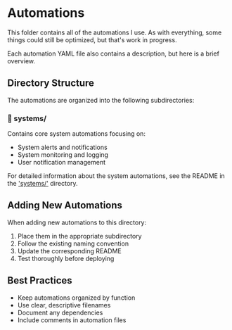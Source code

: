 # Automations

This folder contains all of the automations I use.
As with everything, some things could still be optimized, but that's work in progress.

Each automation YAML file also contains a description, but here is a brief overview.

## Directory Structure

The automations are organized into the following subdirectories:

### 📁 systems/

Contains core system automations focusing on:

- System alerts and notifications
- System monitoring and logging
- User notification management

For detailed information about the system automations, see the README in the ['systems/'](systems/) directory.

## Adding New Automations

When adding new automations to this directory:

1. Place them in the appropriate subdirectory
2. Follow the existing naming convention
3. Update the corresponding README
4. Test thoroughly before deploying

## Best Practices

- Keep automations organized by function
- Use clear, descriptive filenames
- Document any dependencies
- Include comments in automation files
